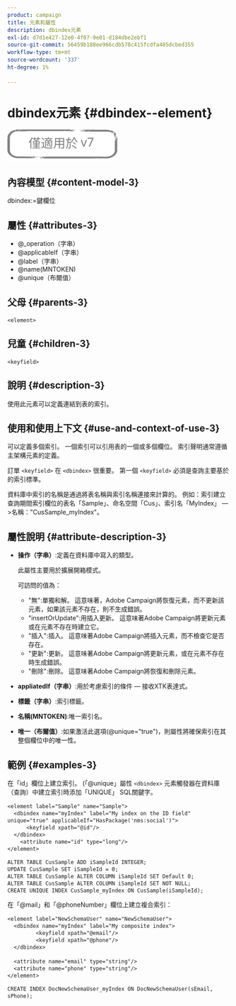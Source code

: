 ```yaml
---
product: campaign
title: 元素和屬性
description: dbindex元素
exl-id: d7d1e427-12e0-4f07-9e01-d184dbe2ebf1
source-git-commit: 56459b188ee966cdb578c415fcdfa485dcbed355
workflow-type: tm+mt
source-wordcount: '337'
ht-degree: 1%

---
```


# dbindex元素 {#dbindex--element}

![](../../../assets/v7-only.svg)

## 內容模型 {#content-model-3}

dbindex:=鍵欄位

## 屬性 {#attributes-3}

* @_operation（字串）
* @applicableIf（字串）
* @label（字串）
* @name(MNTOKEN)
* @unique（布爾值）

## 父母 {#parents-3}

`<element>`

## 兒童 {#children-3}

`<keyfield>`

## 說明 {#description-3}

使用此元素可以定義連結到表的索引。

## 使用和使用上下文 {#use-and-context-of-use-3}

可以定義多個索引。 一個索引可以引用表的一個或多個欄位。 索引聲明通常遵循主架構元素的定義。

訂單 `<keyfield>` 在 `<dbindex>` 很重要。 第一個 `<keyfield>` 必須是查詢主要基於的索引標準。

資料庫中索引的名稱是通過將表名稱與索引名稱連接來計算的。 例如：索引建立查詢期間索引欄位的表名「Sample」、命名空間「Cus」、索引名「MyIndex」 — >名稱：&quot;CusSample_myIndex&quot;。

## 屬性說明 {#attribute-description-3}

* **操作（字串）**:定義在資料庫中寫入的類型。

   此屬性主要用於擴展開箱模式。

   可訪問的值為：

   * &quot;無&quot;:單獨和解。 這意味著，Adobe Campaign將恢復元素，而不更新該元素，如果該元素不存在，則不生成錯誤。
   * &quot;insertOrUpdate&quot;:用插入更新。 這意味著Adobe Campaign將更新元素或在元素不存在時建立它。
   * &quot;插入&quot;:插入。 這意味著Adobe Campaign將插入元素，而不檢查它是否存在。
   * &quot;更新&quot;:更新。 這意味著Adobe Campaign將更新元素，或在元素不存在時生成錯誤。
   * &quot;刪除&quot;:刪除。 這意味著Adobe Campaign將恢復和刪除元素。

* **appliatedIf（字串）**:用於考慮索引的條件 — 接收XTK表達式。
* **標籤（字串）**:索引標籤。
* **名稱(MNTOKEN)**:唯一索引名。
* **唯一（布爾值）**:如果激活此選項(@unique=&quot;true&quot;)，則屬性將確保索引在其整個欄位中的唯一性。

## 範例 {#examples-3}

在「id」欄位上建立索引。 (「@unique」屬性 `<dbindex>` 元素觸發器在資料庫（查詢）中建立索引時添加「UNIQUE」 SQL關鍵字。

```
<element label="Sample" name="Sample">
  <dbindex name="myIndex" label="My index on the ID field" unique="true" applicableIf="HasPackage('nms:social')">
      <keyfield xpath="@id"/>
  </dbindex>
    <attribute name="id" type="long"/>
</element>          
```

```
ALTER TABLE CusSample ADD iSampleId INTEGER;
UPDATE CusSample SET iSampleId = 0;
ALTER TABLE CusSample ALTER COLUMN iSampleId SET Default 0;
ALTER TABLE CusSample ALTER COLUMN iSampleId SET NOT NULL; 
CREATE UNIQUE INDEX CusSample_myIndex ON CusSample(iSampleId);
```

在「@mail」和「@phoneNumber」欄位上建立複合索引：

```
<element label="NewSchemaUser" name="NewSchemaUser">
  <dbindex name="myIndex" label="My composite index">
         <keyfield xpath="@email"/>
         <keyfield xpath="@phone"/>
  </dbindex>
  
  <attribute name="email" type="string"/>
  <attribute name="phone" type="string"/>
</element>      
```

```
CREATE INDEX DocNewSchemaUser_myIndex ON DocNewSchemaUser(sEmail, sPhone);
```
